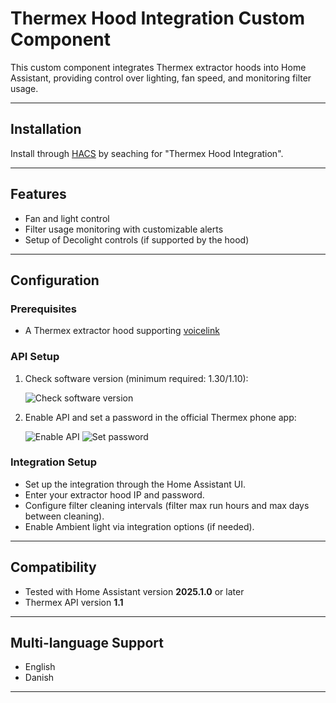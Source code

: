 # Thermex Hood Integration Custom Component

This custom component integrates Thermex extractor hoods into Home Assistant, providing control over lighting, fan speed, and monitoring filter usage.

---

## Installation

Install through [HACS](https://hacs.xyz/) by seaching for "Thermex Hood Integration".

---

## Features

- Fan and light control
- Filter usage monitoring with customizable alerts
- Setup of Decolight controls (if supported by the hood)

---

## Configuration

### Prerequisites

- A Thermex extractor hood supporting [voicelink](https://thermex.eu/advice-and-guidance/all-options/voicelink)

### API Setup

1. Check software version (minimum required: 1.30/1.10):

   ![Check software version](https://github.com/user-attachments/assets/d5a0f1ad-e006-4d50-9a16-9d79af83f132)

2. Enable API and set a password in the official Thermex phone app:

   ![Enable API](https://github.com/user-attachments/assets/c80412a1-1f13-4f23-b347-01a2cd9c2202)
   ![Set password](https://github.com/user-attachments/assets/2bc877bb-490f-4272-afdf-2f059b35dd1c)

### Integration Setup

- Set up the integration through the Home Assistant UI.
- Enter your extractor hood IP and password.
- Configure filter cleaning intervals (filter max run hours and max days between cleaning).
- Enable Ambient light via integration options (if needed).

---

## Compatibility

- Tested with Home Assistant version **2025.1.0** or later
- Thermex API version **1.1**

---

## Multi-language Support

- English
- Danish

---
